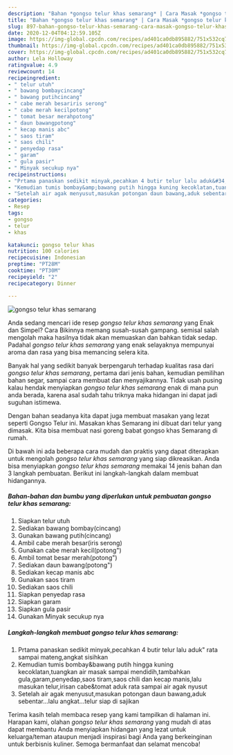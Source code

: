 ```yaml
---
description: "Bahan *gongso telur khas semarang* | Cara Masak *gongso telur khas semarang* Yang Enak Banget"
title: "Bahan *gongso telur khas semarang* | Cara Masak *gongso telur khas semarang* Yang Enak Banget"
slug: 897-bahan-gongso-telur-khas-semarang-cara-masak-gongso-telur-khas-semarang-yang-enak-banget
date: 2020-12-04T04:12:59.105Z
image: https://img-global.cpcdn.com/recipes/ad401ca0db895882/751x532cq70/gongso-telur-khas-semarang-foto-resep-utama.jpg
thumbnail: https://img-global.cpcdn.com/recipes/ad401ca0db895882/751x532cq70/gongso-telur-khas-semarang-foto-resep-utama.jpg
cover: https://img-global.cpcdn.com/recipes/ad401ca0db895882/751x532cq70/gongso-telur-khas-semarang-foto-resep-utama.jpg
author: Lela Holloway
ratingvalue: 4.9
reviewcount: 14
recipeingredient:
- " telur utuh"
- " bawang bombaycincang"
- " bawang putihcincang"
- " cabe merah besariris serong"
- " cabe merah kecilpotong"
- " tomat besar merahpotong"
- " daun bawangpotong"
- " kecap manis abc"
- " saos tiram"
- " saos chili"
- " penyedap rasa"
- " garam"
- " gula pasir"
- " Minyak secukup nya"
recipeinstructions:
- "Prtama panaskan sedikit minyak,pecahkan 4 butir telur lalu aduk&#34; rata sampai mateng,angkat sisihkan"
- "Kemudian tumis bombay&amp;bawang putih hingga kuning kecoklatan,tuangkan air masak sampai mendidih,tambahkan gula,garam,penyedap,saos tiram,saos chili dan kecap manis,lalu masukan telur,irisan cabe&amp;tomat aduk rata sampai air agak nyusut"
- "Setelah air agak menyusut,masukan potongan daun bawang,aduk sebentar...lalu angkat...telur siap di sajikan"
categories:
- Resep
tags:
- gongso
- telur
- khas

katakunci: gongso telur khas 
nutrition: 100 calories
recipecuisine: Indonesian
preptime: "PT28M"
cooktime: "PT30M"
recipeyield: "2"
recipecategory: Dinner

---
```



![*gongso telur khas semarang*](https://img-global.cpcdn.com/recipes/ad401ca0db895882/751x532cq70/gongso-telur-khas-semarang-foto-resep-utama.jpg)

Anda sedang mencari ide resep *gongso telur khas semarang* yang Enak dan Simpel? Cara Bikinnya memang susah-susah gampang. semisal salah mengolah maka hasilnya tidak akan memuaskan dan bahkan tidak sedap. Padahal *gongso telur khas semarang* yang enak selayaknya mempunyai aroma dan rasa yang bisa memancing selera kita.

Banyak hal yang sedikit banyak berpengaruh terhadap kualitas rasa dari *gongso telur khas semarang*, pertama dari jenis bahan, kemudian pemilihan bahan segar, sampai cara membuat dan menyajikannya. Tidak usah pusing kalau hendak menyiapkan *gongso telur khas semarang* enak di mana pun anda berada, karena asal sudah tahu triknya maka hidangan ini dapat jadi suguhan istimewa.

Dengan bahan seadanya kita dapat juga membuat masakan yang lezat seperti Gongso Telur ini. Masakan khas Semarang ini dibuat dari telur yang dimasak. Kita bisa membuat nasi goreng babat gongso khas Semarang di rumah.


Di bawah ini ada beberapa cara mudah dan praktis yang dapat diterapkan untuk mengolah *gongso telur khas semarang* yang siap dikreasikan. Anda bisa menyiapkan *gongso telur khas semarang* memakai 14 jenis bahan dan 3 langkah pembuatan. Berikut ini langkah-langkah dalam membuat hidangannya.

<!--inarticleads1-->

##### Bahan-bahan dan bumbu yang diperlukan untuk pembuatan *gongso telur khas semarang*:

1. Siapkan  telur utuh
1. Sediakan  bawang bombay(cincang)
1. Gunakan  bawang putih(cincang)
1. Ambil  cabe merah besar(iris serong)
1. Gunakan  cabe merah kecil(potong&#34;)
1. Ambil  tomat besar merah(potong&#34;)
1. Sediakan  daun bawang(potong&#34;)
1. Sediakan  kecap manis abc
1. Gunakan  saos tiram
1. Sediakan  saos chili
1. Siapkan  penyedap rasa
1. Siapkan  garam
1. Siapkan  gula pasir
1. Gunakan  Minyak secukup nya




<!--inarticleads2-->

##### Langkah-langkah membuat *gongso telur khas semarang*:

1. Prtama panaskan sedikit minyak,pecahkan 4 butir telur lalu aduk&#34; rata sampai mateng,angkat sisihkan
1. Kemudian tumis bombay&amp;bawang putih hingga kuning kecoklatan,tuangkan air masak sampai mendidih,tambahkan gula,garam,penyedap,saos tiram,saos chili dan kecap manis,lalu masukan telur,irisan cabe&amp;tomat aduk rata sampai air agak nyusut
1. Setelah air agak menyusut,masukan potongan daun bawang,aduk sebentar...lalu angkat...telur siap di sajikan




Terima kasih telah membaca resep yang kami tampilkan di halaman ini. Harapan kami, olahan *gongso telur khas semarang* yang mudah di atas dapat membantu Anda menyiapkan hidangan yang lezat untuk keluarga/teman ataupun menjadi inspirasi bagi Anda yang berkeinginan untuk berbisnis kuliner. Semoga bermanfaat dan selamat mencoba!
